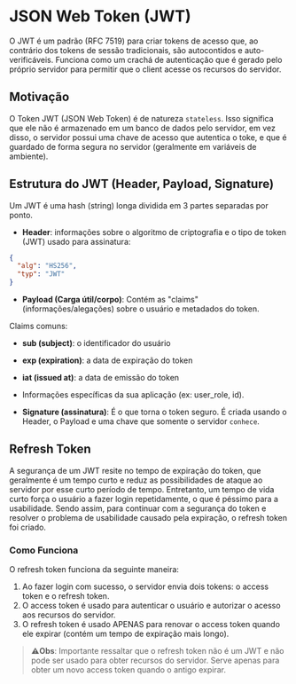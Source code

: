 # JSON Web Token (JWT)

O JWT é um padrão (RFC 7519) para criar tokens de acesso que, ao contrário dos tokens de sessão tradicionais, são autocontidos e auto-verificáveis.
Funciona como um crachá de autenticação que é gerado pelo próprio servidor para permitir que o client acesse os recursos do servidor.

## Motivação

O Token JWT (JSON Web Token) é de natureza `stateless`. Isso significa que ele não é armazenado em um banco de dados pelo servidor, em vez disso, o servidor possui uma chave de acesso que autentica o toke, e que é guardado de forma segura no servidor (geralmente em variáveis de ambiente).

## Estrutura do JWT (Header, Payload, Signature)

Um JWT é uma hash (string) longa dividida em 3 partes separadas por ponto.

- **Header**: informações sobre o algoritmo de criptografia e o tipo de token (JWT) usado para assinatura:

```json
{
  "alg": "HS256",
  "typ": "JWT"
}
```

- **Payload (Carga útil/corpo)**: Contém as "claims" (informações/alegações) sobre o usuário e metadados do token.

Claims comuns:

- **sub (subject)**: o identificador do usuário
- **exp (expiration)**: a data de expiração do token
- **iat (issued at)**: a data de emissão do token
- Informações específicas da sua aplicação (ex: user_role, id).

- **Signature (assinatura)**: É o que torna o token seguro. É criada usando o Header, o Payload e uma chave que somente o servidor `conhece`.

## Refresh Token

A segurança de um JWT resite no tempo de expiração do token, que geralmente é um tempo curto e reduz as possibilidades de ataque ao servidor por esse curto período de tempo.
Entretanto, um tempo de vida curto força o usuário a fazer login repetidamente, o que é péssimo para a usabilidade. Sendo assim, para continuar com a segurança do token e resolver o problema de usabilidade causado pela expiração, o refresh token foi criado.

### Como Funciona

O refresh token funciona da seguinte maneira:

1. Ao fazer login com sucesso, o servidor envia dois tokens: o access token e o refresh token.
2. O access token é usado para autenticar o usuário e autorizar o acesso aos recursos do servidor.
3. O refresh token é usado APENAS para renovar o access token quando ele expirar (contém um tempo de expiração mais longo).

> **⚠️Obs**: Importante ressaltar que o refresh token não é um JWT e não pode ser usado para obter recursos do servidor. Serve apenas para obter um novo access token quando o antigo expirar.
